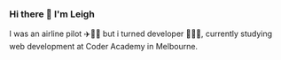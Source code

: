 ### Hi there 👋  I'm Leigh

I was an airline pilot ✈️👨‍✈ but i turned developer 👨‍💻🧙, currently studying web development at Coder Academy in Melbourne.

<!--
**leighpoulier/leighpoulier** is a ✨ _special_ ✨ repository because its `README.md` (this file) appears on your GitHub profile.

Here are some ideas to get you started:

- 🔭 I’m currently working on ...
- 🌱 I’m currently learning ...
- 👯 I’m looking to collaborate on ...
- 🤔 I’m looking for help with ...
- 💬 Ask me about ...
- 📫 How to reach me: ...
- 😄 Pronouns: ...
- ⚡ Fun fact: ...
-->
